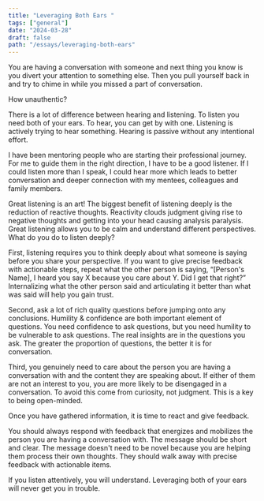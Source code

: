 ```yaml
---
title: "Leveraging Both Ears "
tags: ["general"]
date: "2024-03-28"
draft: false
path: "/essays/leveraging-both-ears"
---
```


You are having a conversation with someone and next thing you know is you divert your attention to something else. Then you pull yourself back in and try to chime in while you missed a part of conversation.

How unauthentic?

There is a lot of difference between hearing and listening. To listen you need both of your ears. To hear, you can get by with one. Listening is actively trying to hear something. Hearing is passive without any intentional effort.

I have been mentoring people who are starting their professional journey. For me to guide them in the right direction, I have to be a good listener. If I could listen more than I speak, I could hear more which leads to better conversation and deeper connection with my mentees, colleagues and family members. 

Great listening is an art! The biggest benefit of listening deeply is the reduction of reactive thoughts. Reactivity clouds judgment giving rise to negative thoughts and getting into your head causing analysis paralysis. Great listening allows you to be calm and understand different perspectives. What do you do to listen deeply?

First, listening requires you to think deeply about what someone is saying before you share your perspective. If you want to give precise feedback with actionable steps, repeat what the other person is saying, “[Person's Name], I heard you say X because you care about Y. Did I get that right?” Internalizing what the other person said and articulating it better than what was said will help you gain trust. 

Second, ask a lot of rich quality questions before jumping onto any conclusions. Humility & confidence are both important element of questions. You need confidence to ask questions, but you need humility to be vulnerable to ask questions. The real insights are in the questions you ask. The greater the proportion of questions, the better it is for conversation. 

Third, you genuinely need to care about the person you are having a conversation with and the content they are speaking about. If either of them are not an interest to you, you are more likely to be disengaged in a conversation. To avoid this come from curiosity, not judgment. This is a key to being open-minded.

Once you have gathered information, it is time to react and give feedback.

You should always respond with feedback that energizes and mobilizes the person you are having a conversation with. The message should be short and clear. The message doesn't need to be novel because you are helping them process their own thoughts. They should walk away with precise feedback with actionable items.

If you listen attentively, you will understand. Leveraging both of your ears will never get you in trouble. 